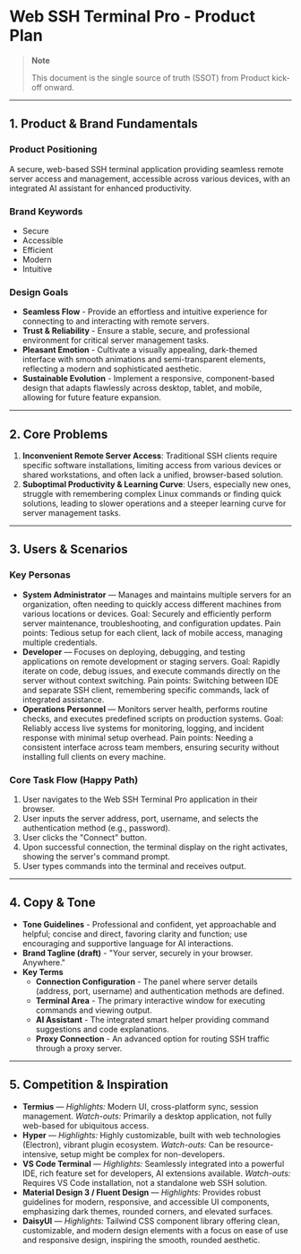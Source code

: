 # Web SSH Terminal Pro - Product Plan

> **Note**
>
>
> This document is the single source of truth (SSOT) from Product kick-off onward.
>

---

## 1. Product & Brand Fundamentals

### Product Positioning

A secure, web-based SSH terminal application providing seamless remote server access and management, accessible across various devices, with an integrated AI assistant for enhanced productivity.

### Brand Keywords

- Secure
- Accessible
- Efficient
- Modern
- Intuitive

### Design Goals

-   **Seamless Flow** - Provide an effortless and intuitive experience for connecting to and interacting with remote servers.
-   **Trust & Reliability** - Ensure a stable, secure, and professional environment for critical server management tasks.
-   **Pleasant Emotion** - Cultivate a visually appealing, dark-themed interface with smooth animations and semi-transparent elements, reflecting a modern and sophisticated aesthetic.
-   **Sustainable Evolution** - Implement a responsive, component-based design that adapts flawlessly across desktop, tablet, and mobile, allowing for future feature expansion.

---

## 2. Core Problems

1.  **Inconvenient Remote Server Access**: Traditional SSH clients require specific software installations, limiting access from various devices or shared workstations, and often lack a unified, browser-based solution.
2.  **Suboptimal Productivity & Learning Curve**: Users, especially new ones, struggle with remembering complex Linux commands or finding quick solutions, leading to slower operations and a steeper learning curve for server management tasks.

---

## 3. Users & Scenarios

### Key Personas

-   **System Administrator** — Manages and maintains multiple servers for an organization, often needing to quickly access different machines from various locations or devices. Goal: Securely and efficiently perform server maintenance, troubleshooting, and configuration updates. Pain points: Tedious setup for each client, lack of mobile access, managing multiple credentials.
-   **Developer** — Focuses on deploying, debugging, and testing applications on remote development or staging servers. Goal: Rapidly iterate on code, debug issues, and execute commands directly on the server without context switching. Pain points: Switching between IDE and separate SSH client, remembering specific commands, lack of integrated assistance.
-   **Operations Personnel** — Monitors server health, performs routine checks, and executes predefined scripts on production systems. Goal: Reliably access live systems for monitoring, logging, and incident response with minimal setup overhead. Pain points: Needing a consistent interface across team members, ensuring security without installing full clients on every machine.

### Core Task Flow (Happy Path)

1.  User navigates to the Web SSH Terminal Pro application in their browser.
2.  User inputs the server address, port, username, and selects the authentication method (e.g., password).
3.  User clicks the "Connect" button.
4.  Upon successful connection, the terminal display on the right activates, showing the server's command prompt.
5.  User types commands into the terminal and receives output.

---

## 4. Copy & Tone

-   **Tone Guidelines** - Professional and confident, yet approachable and helpful; concise and direct, favoring clarity and function; use encouraging and supportive language for AI interactions.
-   **Brand Tagline (draft)** - "Your server, securely in your browser. Anywhere."
-   **Key Terms**
    -   **Connection Configuration** - The panel where server details (address, port, username) and authentication methods are defined.
    -   **Terminal Area** - The primary interactive window for executing commands and viewing output.
    -   **AI Assistant** - The integrated smart helper providing command suggestions and code explanations.
    -   **Proxy Connection** - An advanced option for routing SSH traffic through a proxy server.

---

## 5. Competition & Inspiration

-   **Termius** — *Highlights:* Modern UI, cross-platform sync, session management. *Watch-outs:* Primarily a desktop application, not fully web-based for ubiquitous access.
-   **Hyper** — *Highlights:* Highly customizable, built with web technologies (Electron), vibrant plugin ecosystem. *Watch-outs:* Can be resource-intensive, setup might be complex for non-developers.
-   **VS Code Terminal** — *Highlights:* Seamlessly integrated into a powerful IDE, rich feature set for developers, AI extensions available. *Watch-outs:* Requires VS Code installation, not a standalone web SSH solution.
-   **Material Design 3 / Fluent Design** — *Highlights:* Provides robust guidelines for modern, responsive, and accessible UI components, emphasizing dark themes, rounded corners, and elevated surfaces.
-   **DaisyUI** — *Highlights:* Tailwind CSS component library offering clean, customizable, and modern design elements with a focus on ease of use and responsive design, inspiring the smooth, rounded aesthetic.